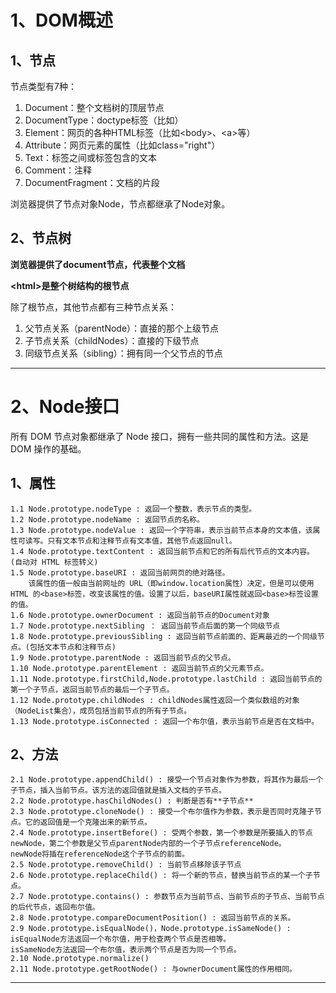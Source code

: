 # 1、DOM概述 #
## 1、节点 ##
节点类型有7种：

1. Document：整个文档树的顶层节点
2. DocumentType：doctype标签（比如<!DOCTYPE html>）
3. Element：网页的各种HTML标签（比如<body\>、<a\>等）
4. Attribute：网页元素的属性（比如class="right"）
5. Text：标签之间或标签包含的文本
6. Comment：注释
7. DocumentFragment：文档的片段

浏览器提供了节点对象Node，节点都继承了Node对象。
## 2、节点树 ##
**浏览器提供了document节点，代表整个文档**

**<html\>是整个树结构的根节点**

除了根节点，其他节点都有三种节点关系：
1. 父节点关系（parentNode）：直接的那个上级节点
2. 子节点关系（childNodes）：直接的下级节点
3. 同级节点关系（sibling）：拥有同一个父节点的节点

----------
# 2、Node接口 #
所有 DOM 节点对象都继承了 Node 接口，拥有一些共同的属性和方法。这是 DOM 操作的基础。
## 1、属性 ##
	
	1.1	Node.prototype.nodeType : 返回一个整数，表示节点的类型。
	1.2 Node.prototype.nodeName : 返回节点的名称。
	1.3 Node.prototype.nodeValue : 返回一个字符串，表示当前节点本身的文本值，该属性可读写。只有文本节点和注释节点有文本值，其他节点返回null。
	1.4 Node.prototype.textContent : 返回当前节点和它的所有后代节点的文本内容。(自动对 HTML 标签转义)
	1.5 Node.prototype.baseURI : 返回当前网页的绝对路径。
		该属性的值一般由当前网址的 URL（即window.location属性）决定，但是可以使用 HTML 的<base>标签，改变该属性的值。设置了以后，baseURI属性就返回<base>标签设置的值。
	1.6 Node.prototype.ownerDocument : 返回当前节点的Document对象
	1.7 Node.prototype.nextSibling ： 返回当前节点后面的第一个同级节点	
	1.8 Node.prototype.previousSibling : 返回当前节点前面的、距离最近的一个同级节点。(包括文本节点和注释节点)
	1.9 Node.prototype.parentNode : 返回当前节点的父节点。
	1.10 Node.prototype.parentElement : 返回当前节点的父元素节点。
	1.11 Node.prototype.firstChild,Node.prototype.lastChild : 返回当前节点的第一个子节点，返回当前节点的最后一个子节点。
	1.12 Node.prototype.childNodes : childNodes属性返回一个类似数组的对象（NodeList集合），成员包括当前节点的所有子节点。
	1.13 Node.prototype.isConnected : 返回一个布尔值，表示当前节点是否在文档中。
## 2、方法 ##
	2.1 Node.prototype.appendChild() : 接受一个节点对象作为参数，将其作为最后一个子节点，插入当前节点。该方法的返回值就是插入文档的子节点。
	2.2 Node.prototype.hasChildNodes() : 判断是否有**子节点**
	2.3 Node.prototype.cloneNode() : 接受一个布尔值作为参数，表示是否同时克隆子节点。它的返回值是一个克隆出来的新节点。
	2.4 Node.prototype.insertBefore() : 受两个参数，第一个参数是所要插入的节点newNode，第二个参数是父节点parentNode内部的一个子节点referenceNode。
	newNode将插在referenceNode这个子节点的前面。
	2.5 Node.prototype.removeChild() : 当前节点移除该子节点
	2.6 Node.prototype.replaceChild() : 将一个新的节点，替换当前节点的某一个子节点。
	2.7 Node.prototype.contains() : 参数节点为当前节点、当前节点的子节点、当前节点的后代节点，返回布尔值。
	2.8 Node.prototype.compareDocumentPosition() : 返回当前节点的关系。 
	2.9 Node.prototype.isEqualNode()，Node.prototype.isSameNode() : isEqualNode方法返回一个布尔值，用于检查两个节点是否相等。
	isSameNode方法返回一个布尔值，表示两个节点是否为同一个节点。
	2.10 Node.prototype.normalize() 
	2.11 Node.prototype.getRootNode() : 与ownerDocument属性的作用相同。

----------

#  #